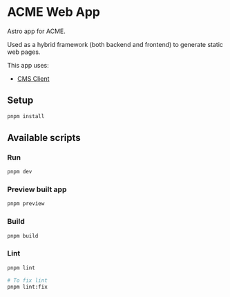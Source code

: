 # ACME Web App

Astro app for ACME.

Used as a hybrid framework (both backend and frontend) to generate static web pages.

This app uses:

- [CMS Client](../../packages/clients/cms)

## Setup

```bash
pnpm install
```

## Available scripts

### Run

```bash
pnpm dev
```

### Preview built app

```bash
pnpm preview
```

### Build

```bash
pnpm build
```

### Lint

```bash
pnpm lint

# To fix lint
pnpm lint:fix
```
